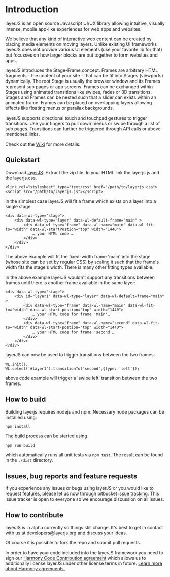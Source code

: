 # Introduction #

layerJS is an open source Javascript UI/UX library allowing intuitive, visually intense, mobile app-like experiences for web apps and websites. 

We believe that any kind of interactive web content can be created by placing media elements on moving layers. Unlike existing UI frameworks layerJS does not provide various UI elements (use your favorite lib for that) but focusses on how larger blocks are put together to form websites and apps.

layerJS introduces the Stage-Frame concept. Frames are arbitrary HTML fragments - the content of your site - that can be fit into Stages (viewports) dynamically. The root Stage is usually the browser window and its Frames represent sub pages or app screens. Frames can be exchanged within Stages using animated transitions like swipes, fades or 3D transitions. Stages and Frames can be nested such that a slider can exists within an animated frame. Frames can be placed on overlapping layers allowing effects like floating menus or parallax backgrounds.

layerJS supports directional touch and touchpad gestures to trigger transitions.  Use your fingers to pull down menus or swipe through a list of sub pages. Transitions can further be triggered through API calls or above mentioned links.

Check out the [Wiki](https://bitbucket.org/layerjs/layerjs/wiki/) for more details.

## Quickstart ##

Download [layerJS](https://bitbucket.org/layerjs/layerjs/downloads). Extract the zip file. In your HTML link the layerjs.js and the layerjs.css.

```
<link rel="stylesheet" type="text/css" href="/path/to/layerjs.css">
<script src="/path/to/layerjs.js"></script>
```

In the simplest case layerJS will fit a frame which exists on a layer into a single stage
```
<div data-wl-type="stage">
    <div data-wl-type="layer" data-wl-default-frame="main" >
        <div data-wl-type="frame" data-wl-name="main" data-wl-fit-to="width" data-wl-startPostion="top" width="1440">
            … your HTML code …
        </div>
    </div>
</div>
```

The above example will fit the fixed-width frame 'main' into the stage (whose site can be set by regular CSS) by scaling it such that the frame's width fits the stage's width. There is many other fitting types available.

In the above example layerJS wouldn't support any transitions between frames until there is another frame available in the same layer:

```
<div data-wl-type="stage">
    <div id="layer1" data-wl-type="layer" data-wl-default-frame="main" >
        <div data-wl-type="frame" data-wl-name="main" data-wl-fit-to="width" data-wl-start-postion="top" width="1440">
            … your HTML code for frame 'main'…
        </div>
        <div data-wl-type="frame" data-wl-name="second" data-wl-fit-to="width" data-wl-start-postion="top" width="1440">
            … your HTML code for frame 'second'…
        </div>
    </div>
</div>
```

layerJS can now be used to trigger transitions between the two frames:
```
WL.init();
WL.select('#layer1').transitionTo('second',{type: 'left'});
```

above code example will trigger a 'swipe left' transition between the two frames.

## How to build ##

Building layerjs requires nodejs and npm. Necessary node packages can be installed using:
```
npm install
```

The build process can be started using
```
npm run build
```
which automatically runs all unit tests via `npm test`. The result can be found in the `./dist` directory.

## Issues, bug reports and feature requests ##

If you experience any issues or bugs using layerJS or you would like to request features, please let us now through bitbucket [issue tracking](https://bitbucket.org/layerjs/layerjs/issues?status=new&status=open). This issue tracker is open to everyone so we encourage discussion on all issues.

## How to contribute ##

layerJS is in alpha currently so things still change. It's best to get in contact with us at [developers@layerjs.org](mailto:developers@layerjs.org) and discuss your ideas.

Of course it is possible to fork the repo and submit pull requests.

In order to have your code included into the layerJS framework you need to sign our [Harmony Code Contribution agreement](https://bitbucket.org/layerjs/layerjs/wiki/Contribution.md) which allows us to additionally license layerJS under other license terms in future. [Learn more about Harmony agreements.](harmonyagreements.org)